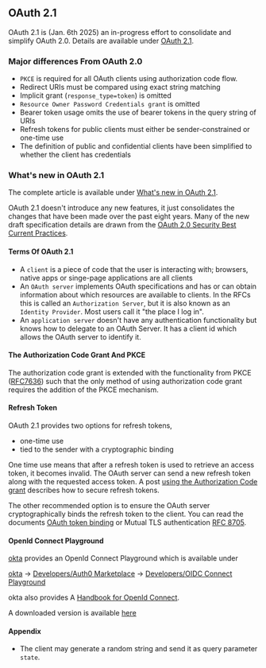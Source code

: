 ## OAuth 2.1
OAuth 2.1 is (Jan. 6th 2025) an in-progress effort to consolidate and simplify OAuth 2.0. 
Details are available under [OAuth 2.1](https://oauth.net/2.1/).

### Major differences From OAuth 2.0
- `PKCE` is required for all OAuth clients using authorization code flow.
- Redirect URIs must be compared using exact string matching
- Implicit grant (```response_type=token```) is omitted
- `Resource Owner Password Credentials grant` is omitted
- Bearer token usage omits the use of bearer tokens in the query string of URIs
- Refresh tokens for public clients must either be sender-constrained or one-time use
- The definition of public and confidential clients have been simplified to whether 
  the client has credentials 

### What's new in OAuth 2.1
The complete article is available under 
[What's new in OAuth 2.1](https://fusionauth.io/blog/whats-new-in-oauth-2-1).

OAuth 2.1 doesn't introduce any new features, it just consolidates the changes that
have been made over the past eight years. Many of the new draft specification details are
drawn from the [OAuth 2.0 Security Best Current Practices](https://tools.ietf.org/html/draft-ietf-oauth-security-topics-14).

#### Terms Of OAuth 2.1
- A `client` is a piece of code that the user is interacting with; browsers, native apps
  or singe-page applications are all clients
- An `OAuth server` implements OAuth specifications and has or can obtain information
  about which resources are available to clients. In the RFCs this is called an
  `Authorization Server`, but it is also known as an `Identity Provider`. Most users 
  call it "the place I log in".
- An `application server` doesn't have any authentication functionality but knows how
  to delegate to an OAuth Server. It has a client id which allows the OAuth server to
  identify it.


#### The Authorization Code Grant And PKCE
The authorization code grant is extended with the functionality from PKCE 
([RFC7636](https://tools.ietf.org/html/rfc7636)) such that the only method of using 
authorization code grant requires the addition of the PKCE mechanism.

#### Refresh Token
OAuth 2.1 provides two options for refresh tokens,
- one-time use
- tied to the sender with a cryptographic binding

One time use means that after a refresh token is used to retrieve an access token, it
becomes invalid. The OAuth server can send a new refresh token along with the requested
access token. A post [using the Authorization Code grant](https://fusionauth.io/articles/login-authentication-workflows/spa/oauth-authorization-code-grant-jwts-refresh-tokens-cookies)
describes how to secure refresh tokens.

The other recommended option is to ensure the OAuth server cryptographically binds the 
refresh token to the client. You can read the documents [OAuth token binding](https://www.ietf.org/archive/id/draft-ietf-oauth-token-binding-08.txt) 
or Mutual TLS authentication [RFC 8705](https://tools.ietf.org/html/rfc8705).

#### OpenId Connect Playground
[okta](https://www.okta.com/) provides an OpenId Connect Playground which is available under

[okta](https://www.okta.com/) -> [Developers/Auth0 Marketplace](https://auth0.com/marketplace)
-> [Developers/OIDC Connect Playground](https://openidconnect.net/?_gl=1*hdvqng*_gcl_aw*R0NMLjE3MzY3MDg4OTAuQ2p3S0NBaUE3WTI4QmhBbkVpd0FBZE9KVUdIYTJ3cFh6ek9mU2dhQWY4VXhCLTA1WGRIaXRrVHZEVXV6WXI1dzQ5YndCS0txS3JXVjB4b0M5Y3NRQXZEX0J3RQ..*_gcl_au*MTU0OTI0MDIyOC4xNzM2NjIyNjkx*_ga*MTQ1NzIwNTg1MS4xNzM2NjIyNjkx*_ga_QKMSDV5369*MTczNzIwODM3Ny40LjEuMTczNzIwODQwNi4zMS4wLjA.)

okta also provides A [Handbook for OpenId Connect](https://auth0.com/resources/ebooks/the-openid-connect-handbook?utm_source=openidconnect&utm_medium=gc_banner&utm_campaign=oidc_gc_banner_12_2019).

A downloaded version is available [here](../ebook/handbook_oidc_auth0.pdf)

#### Appendix
- The client may generate a random string and send it as query parameter `state`.